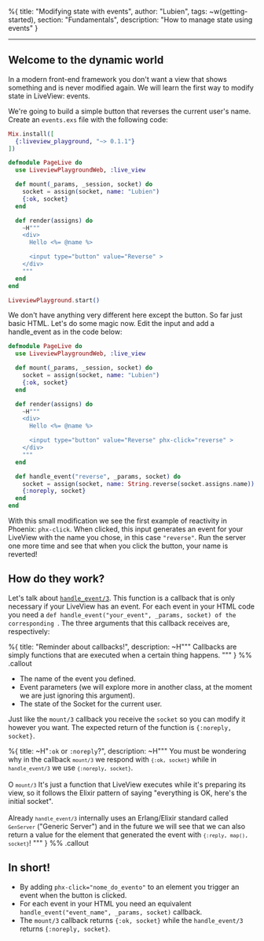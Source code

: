 %{
title: "Modifying state with events",
author: "Lubien",
tags: ~w(getting-started),
section: "Fundamentals",
description: "How to manage state using events"
}

---

## Welcome to the dynamic world

In a modern front-end framework you don't want a view that shows something and is never modified again. We will learn the first way to modify state in LiveView: events.

We're going to build a simple button that reverses the current user's name. Create an `events.exs` file with the following code:

```elixir
Mix.install([
  {:liveview_playground, "~> 0.1.1"}
])

defmodule PageLive do
  use LiveviewPlaygroundWeb, :live_view

  def mount(_params, _session, socket) do
    socket = assign(socket, name: "Lubien")
    {:ok, socket}
  end

  def render(assigns) do
    ~H"""
    <div>
      Hello <%= @name %>

      <input type="button" value="Reverse" >
    </div>
    """
  end
end

LiveviewPlayground.start()
```

We don't have anything very different here except the button. So far just basic HTML. Let's do some magic now. Edit the input and add a handle_event as in the code below:

```elixir
defmodule PageLive do
  use LiveviewPlaygroundWeb, :live_view

  def mount(_params, _session, socket) do
    socket = assign(socket, name: "Lubien")
    {:ok, socket}
  end

  def render(assigns) do
    ~H"""
    <div>
      Hello <%= @name %>

      <input type="button" value="Reverse" phx-click="reverse" >
    </div>
    """
  end

  def handle_event("reverse", _params, socket) do
    socket = assign(socket, name: String.reverse(socket.assigns.name))
    {:noreply, socket}
  end
end
```

With this small modification we see the first example of reactivity in Phoenix: `phx-click`. When clicked, this input generates an event for your LiveView with the name you chose, in this case `"reverse"`. Run the server one more time and see that when you click the button, your name is reverted!

## How do they work?

Let's talk about [`handle_event/3`](https://hexdocs.pm/phoenix_live_view/Phoenix.LiveView.html#c:handle_event/3). This function is a callback that is only necessary if your LiveView has an event. For each event in your HTML code you need a `def handle_event("your_event", _params, socket) of the corresponding `. The three arguments that this callback receives are, respectively:

%{
title: "Reminder about callbacks!",
description: ~H"""
Callbacks are simply functions that are executed when a certain thing happens.
"""
} %% .callout

- The name of the event you defined.
- Event parameters (we will explore more in another class, at the moment we are just ignoring this argument).
- The state of the Socket for the current user.

Just like the `mount/3` callback you receive the `socket` so you can modify it however you want. The expected return of the function is `{:noreply, socket}`.

%{
title: ~H"<code>:ok</code> or <code>:noreply</code>?",
description: ~H"""
You must be wondering why in the callback <code>`mount/3`</code> we respond with <code>`{:ok, socket}`</code> while in <code>`handle_event/3`</code> we use <code>`{:noreply, socket}`</code>. <br><br>O <code>`mount/3`</code> It's just a function that LiveView executes while it's preparing its view, so it follows the Elixir pattern of saying "everything is OK, here's the initial socket". <br><br>Already <code>`handle_event/3`</code> internally uses an Erlang/Elixir standard called <code>`GenServer`</code> ("Generic Server") and in the future we will see that we can also return a value for the element that generated the event with <code>`{:reply, map(), socket}`</code>!
"""
} %% .callout

## In short!

- By adding `phx-click="nome_do_evento"` to an element you trigger an event when the button is clicked.
- For each event in your HTML you need an equivalent `handle_event("event_name", _params, socket)` callback.
- The `mount/3` callback returns `{:ok, socket}` while the `handle_event/3` returns `{:noreply, socket}`.
